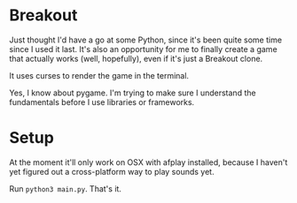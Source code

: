 Breakout
========

Just thought I'd have a go at some Python, since it's been quite some time since I used it last. It's also an opportunity for me to finally create a game that actually works (well, hopefully), even if it's just a Breakout clone.

It uses curses to render the game in the terminal.

Yes, I know about pygame. I'm trying to make sure I understand the fundamentals before I use libraries or frameworks.

Setup
=====

At the moment it'll only work on OSX with afplay installed, because I haven't yet figured out a cross-platform way to play sounds yet.

Run `python3 main.py`. That's it.
